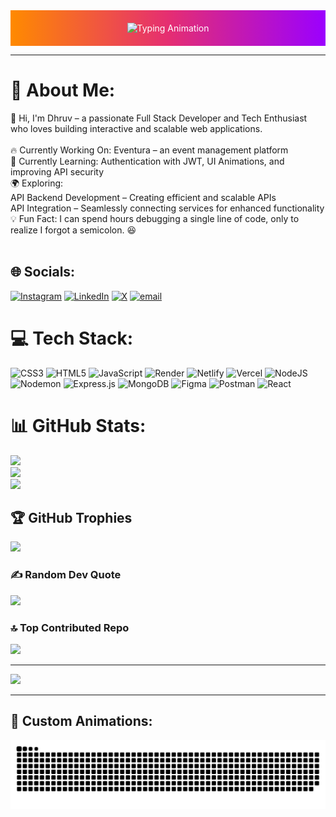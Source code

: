 <div align="center" style="background: linear-gradient(90deg, #ff8a00, #e52e71, #9b00ff); color: white; padding: 20px 0;">
  <img src="https://readme-typing-svg.herokuapp.com?font=Fira+Code&size=35&pause=500&color=F7F7F7&center=true&vCenter=true&width=700&height=60&lines=Welcome+to+My+GitHub+Profile!;Hi+there+%F0%9F%91%8B%2C+I'm+Dhruv+Sonagra!;🚀+Full-Stack+Developer;🌍+Exploring+API+Development;🔥+Building+Eventura;💡+Problem+Solver+%26+Innovator" alt="Typing Animation" />
</div>

---

# 💫 About Me:
👋 Hi, I'm Dhruv – a passionate Full Stack Developer and Tech Enthusiast who loves building interactive and scalable web applications.<br><br>🔥 Currently Working On: Eventura – an event management platform<br>🎯 Currently Learning: Authentication with JWT, UI Animations, and improving API security<br>🌍 Exploring:<br>API Backend Development – Creating efficient and scalable APIs<br>API Integration – Seamlessly connecting services for enhanced functionality<br>💡 Fun Fact: I can spend hours debugging a single line of code, only to realize I forgot a semicolon. 😆<br><br>


## 🌐 Socials:
[![Instagram](https://img.shields.io/badge/Instagram-%23E4405F.svg?logo=Instagram&logoColor=white)](https://instagram.com/dhruvvv_23_) [![LinkedIn](https://img.shields.io/badge/LinkedIn-%230077B5.svg?logo=linkedin&logoColor=white)](https://linkedin.com/in/dhruv-sonagra-995144321) [![X](https://img.shields.io/badge/X-black.svg?logo=X&logoColor=white)](https://x.com/dhruvvv_23_) [![email](https://img.shields.io/badge/Email-D14836?logo=gmail&logoColor=white)](mailto:dhruv.sonagra.cg@gmail.com) 

# 💻 Tech Stack:
![CSS3](https://img.shields.io/badge/css3-%231572B6.svg?style=for-the-badge&logo=css3&logoColor=white) ![HTML5](https://img.shields.io/badge/html5-%23E34F26.svg?style=for-the-badge&logo=html5&logoColor=white) ![JavaScript](https://img.shields.io/badge/javascript-%23323330.svg?style=for-the-badge&logo=javascript&logoColor=%23F7DF1E) ![Render](https://img.shields.io/badge/Render-%46E3B7.svg?style=for-the-badge&logo=render&logoColor=white) ![Netlify](https://img.shields.io/badge/netlify-%23000000.svg?style=for-the-badge&logo=netlify&logoColor=#00C7B7) ![Vercel](https://img.shields.io/badge/vercel-%23000000.svg?style=for-the-badge&logo=vercel&logoColor=white) ![NodeJS](https://img.shields.io/badge/node.js-6DA55F?style=for-the-badge&logo=node.js&logoColor=white) ![Nodemon](https://img.shields.io/badge/NODEMON-%23323330.svg?style=for-the-badge&logo=nodemon&logoColor=%BBDEAD) ![Express.js](https://img.shields.io/badge/express.js-%23404d59.svg?style=for-the-badge&logo=express&logoColor=%2361DAFB) ![MongoDB](https://img.shields.io/badge/MongoDB-%234ea94b.svg?style=for-the-badge&logo=mongodb&logoColor=white) ![Figma](https://img.shields.io/badge/figma-%23F24E1E.svg?style=for-the-badge&logo=figma&logoColor=white) ![Postman](https://img.shields.io/badge/Postman-FF6C37?style=for-the-badge&logo=postman&logoColor=white) ![React](https://img.shields.io/badge/react-%2320232a.svg?style=for-the-badge&logo=react&logoColor=%2361DAFB)
# 📊 GitHub Stats:
![](https://github-readme-stats.vercel.app/api?username=dhruv2311-dot&theme=dark&hide_border=false&include_all_commits=false&count_private=false)<br/>
![](https://github-readme-streak-stats.herokuapp.com/?user=dhruv2311-dot&theme=dark&hide_border=false)<br/>
![](https://github-readme-stats.vercel.app/api/top-langs/?username=dhruv2311-dot&theme=dark&hide_border=false&include_all_commits=false&count_private=false&layout=compact)

## 🏆 GitHub Trophies
![](https://github-profile-trophy.vercel.app/?username=dhruv2311-dot&theme=radical&no-frame=false&no-bg=true&margin-w=4)

### ✍️ Random Dev Quote
![](https://quotes-github-readme.vercel.app/api?type=horizontal&theme=radical)

### 🔝 Top Contributed Repo
![](https://github-contributor-stats.vercel.app/api?username=dhruv2311-dot&limit=5&theme=dark&combine_all_yearly_contributions=true)

---
[![](https://visitcount.itsvg.in/api?id=dhruv2311-dot&icon=0&color=0)](https://visitcount.itsvg.in)


---
## 🎨 Custom Animations:
<div align="center">
  <img src="https://raw.githubusercontent.com/Platane/snk/output/github-contribution-grid-snake.svg" alt="Snake Animation" />
</div>
